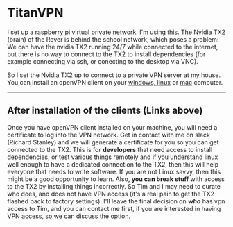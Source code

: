 # TitanVPN

I set up a raspberry pi virtual private network. I'm using [this](https://github.com/pivpn/pivpn). The Nvidia TX2 (brain) of the Rover is behind the school network, which poses a problem:  We can have the nvidia TX2 running 24/7 while connected to the internet, but there is no way to connect to the TX2 to install dependencies (for example connecting via ssh, or conecting to the desktop via VNC).

So I set the Nvidia TX2 up to connect to a private VPN server at my house. You can install an openVPN client on your [windows, linux](https://openvpn.net/index.php/open-source/downloads.html) or [mac](https://tunnelblick.net/) computer.

-----

## After installation of the clients (Links above)

Once you have openVPN client installed on your machine, you will need a certificate to log into the VPN network. Get in contact with me on slack (Richard Stanley) and we will generate a certificate for you so you can get connected to the TX2.  This is for **developers** that need access to install dependencies, or test various things remotely and if you understand linux well enough to have a dedicated connection to the TX2, then this will help everyone that needs to write software.  If you are not Linux savvy, then this might be a good opportunity to learn.  Also, **you can break stuff** with access to the TX2 by installing things incorrectly.  So Tim and I may need to curate who does, and does not have VPN access (it's a real pain to get the TX2 flashed back to factory settings).  I'll leave the final decision on ***who*** has vpn access to Tim, and you can contact me first, if you are interested in having VPN access, so we can discuss the option.